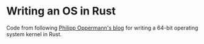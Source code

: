 # Writing an OS in Rust
Code from following [Philipp Oppermann's blog](https://os.phil-opp.com/) for
writing a 64-bit operating system kernel in Rust.
